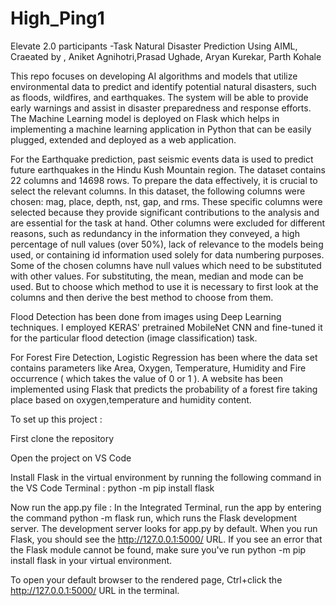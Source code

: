 # High_Ping1
Elevate 2.0 participants -Task Natural Disaster Prediction Using AIML, Craeated by , Aniket Agnihotri,Prasad Ughade, Aryan Kurekar, Parth Kohale

This repo focuses on developing AI algorithms and models that utilize environmental data to predict and identify potential natural disasters, such as floods, wildfires, and earthquakes. The system will be able to provide early warnings and assist in disaster preparedness and response efforts. The Machine Learning model is deployed on Flask which helps in implementing a machine learning application in Python that can be easily plugged, extended and deployed as a web application.

For the Earthquake prediction, past seismic events data is used to predict future earthquakes in the Hindu Kush Mountain region. The dataset contains 22 columns and 14698 rows. To prepare the data effectively, it is crucial to select the relevant columns. In this dataset, the following columns were chosen: mag, place, depth, nst, gap, and rms. These specific columns were selected because they provide significant contributions to the analysis and are essential for the task at hand. Other columns were excluded for different reasons, such as redundancy in the information they conveyed, a high percentage of null values (over 50%), lack of relevance to the models being used, or containing id information used solely for data numbering purposes. Some of the chosen columns have null values which need to be substituted with other values. For substituting, the mean, median and mode can be used. But to choose which method to use it is necessary to first look at the columns and then derive the best method to choose from them.

Flood Detection has been done from images using Deep Learning techniques. I employed KERAS' pretrained MobileNet CNN and fine-tuned it for the particular flood detection (image classification) task.

For Forest Fire Detection, Logistic Regression has been where the data set contains parameters like Area, Oxygen, Temperature, Humidity and Fire occurrence ( which takes the value of 0 or 1 ). A website has been implemented using Flask that predicts the probability of a forest fire taking place based on oxygen,temperature and humidity content.

To set up this project :

First clone the repository

Open the project on VS Code

Install Flask in the virtual environment by running the following command in the VS Code Terminal : python -m pip install flask

Now run the app.py file : In the Integrated Terminal, run the app by entering the command python -m flask run, which runs the Flask development server. The development server looks for app.py by default. When you run Flask, you should see the http://127.0.0.1:5000/ URL. If you see an error that the Flask module cannot be found, make sure you've run python -m pip install flask in your virtual environment.

To open your default browser to the rendered page, Ctrl+click the http://127.0.0.1:5000/ URL in the terminal.
